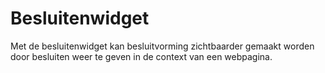 # Besluitenwidget

Met de besluitenwidget kan besluitvorming zichtbaarder gemaakt worden door besluiten weer te geven in de context van een webpagina.

